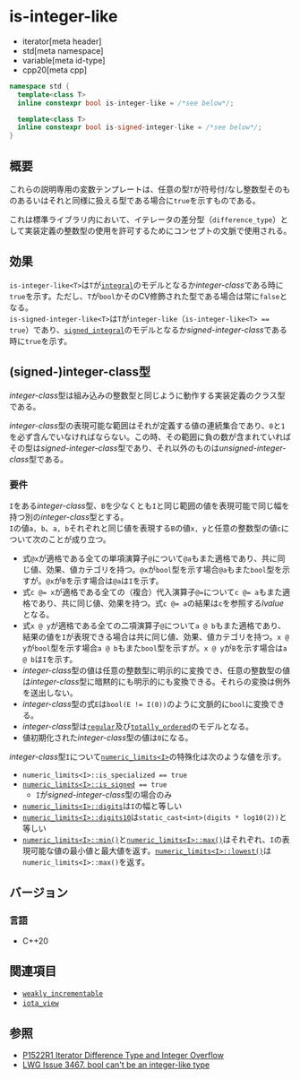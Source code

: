 # is-integer-like
* iterator[meta header]
* std[meta namespace]
* variable[meta id-type]
* cpp20[meta cpp]

```cpp
namespace std {
  template<class T>
  inline constexpr bool is-integer-like = /*see below*/;

  template<class T>
  inline constexpr bool is-signed-integer-like = /*see below*/;
}
```

## 概要

これらの説明専用の変数テンプレートは、任意の型`T`が符号付/なし整数型そのものあるいはそれと同様に扱える型である場合に`true`を示すものである。

これは標準ライブラリ内において、イテレータの差分型（`difference_type`）として実装定義の整数型の使用を許可するためにコンセプトの文脈で使用される。

## 効果

`is-integer-like<T>`は`T`が[`integral`](/reference/concepts/integral.md)のモデルとなるか*integer-class*である時に`true`を示す。ただし、`T`が`bool`かそのCV修飾された型である場合は常に`false`となる。  
`is-signed-integer-like<T>`は`T`が`integer-like`（`is-integer-like<T> == true`）であり、[`signed_integral`](/reference/concepts/signed_integral.md)のモデルとなるか*signed-integer-class*である時に`true`を示す。

## (signed-)integer-class型

*integer-class*型は組み込みの整数型と同じように動作する実装定義のクラス型である。

*integer-class*型の表現可能な範囲はそれが定義する値の連続集合であり、`0`と`1`を必ず含んでいなければならない。この時、その範囲に負の数が含まれていればその型は*signed-integer-class*型であり、それ以外のものは*unsigned-integer-class*型である。

### 要件

`I`をある*integer-class*型、`B`を少なくとも`I`と同じ範囲の値を表現可能で同じ幅を持つ別の*integer-class*型とする。  
`I`の値`a, b`、`a, b`それぞれと同じ値を表現する`B`の値`x, y`と任意の整数型の値`c`について次のことが成り立つ。

- 式`@x`が適格である全ての単項演算子`@`について`@a`もまた適格であり、共に同じ値、効果、値カテゴリを持つ。`@x`が`bool`型を示す場合`@a`もまた`bool`型を示すが。`@x`が`B`を示す場合は`@a`は`I`を示す。
- 式`c @= x`が適格である全ての（複合）代入演算子`@=`について`c @= a`もまた適格であり、共に同じ値、効果を持つ。式`c @= a`の結果は`c`を参照する*lvalue*となる。
- 式`x @ y`が適格である全ての二項演算子`@`について`a @ b`もまた適格であり、結果の値を`I`が表現できる場合は共に同じ値、効果、値カテゴリを持つ。`x @ y`が`bool`型を示す場合`a @ b`もまた`bool`型を示すが。`x @ y`が`B`を示す場合は`a @ b`は`I`を示す。
- *integer-class*型の値は任意の整数型に明示的に変換でき、任意の整数型の値は*integer-class*型に暗黙的にも明示的にも変換できる。それらの変換は例外を送出しない。
- *integer-class*型の式`E`は`bool(E != I(0))`のように文脈的に`bool`に変換できる。
- *integer-class*型は[`regular`](/reference/concepts/regular.md)及び[`totally_ordered`](/reference/concepts/totally_ordered.md)のモデルとなる。
- 値初期化された*integer-class*型の値は`0`になる。

*integer-class*型`I`について[`numeric_limits<I>`](/reference/limits/numeric_limits.md)の特殊化は次のような値を示す。

- `numeric_limits<I>::is_specialized == true`
- [`numeric_limits<I>::is_signed`](/reference/limits/numeric_limits/is_signed.md)` == true`
    - `I`が*signed-integer-class*型の場合のみ
- [`numeric_limits<I>::digits`](/reference/limits/numeric_limits/digits.md)は`I`の幅と等しい
- [`numeric_limits<I>::digits10`](/reference/limits/numeric_limits/digits10.md)は`static_cast<int>(digits * log10(2))`と等しい
- [`numeric_limits<I>::min()`](/reference/limits/numeric_limits/min.md)と[`numeric_limits<I>::max()`](/reference/limits/numeric_limits/max.md)はそれぞれ、`I`の表現可能な値の最小値と最大値を返す。[`numeric_limits<I>::lowest()`](/reference/limits/numeric_limits/lowest.md)は`numeric_limits<I>::max()`を返す。


## バージョン
### 言語
- C++20

## 関連項目

- [`weakly_incrementable`](weakly_incrementable.md)
- [`iota_view`](/reference/ranges/iota_view.md)

## 参照

- [P1522R1 Iterator Difference Type and Integer Overflow](http://www.open-std.org/jtc1/sc22/wg21/docs/papers/2019/p1522r1.pdf)
- [LWG Issue 3467. bool can't be an integer-like type](https://cplusplus.github.io/LWG/issue3467)
